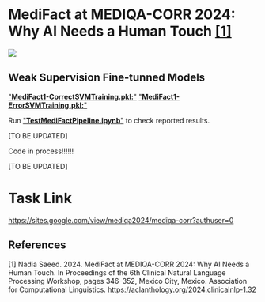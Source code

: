 # MediFact at MEDIQA-CORR 2024: Why AI Needs a Human Touch [[1]](#1)

<div>
    <img src="https://readme-typing-svg.demolab.com/?pause=1&size=50&color=f75c7e&center=True&width=1200&height=120&vCenter=True&lines=MediFact-MediQA-CORR-2024,;Click+the+⭐+Star+please .;Any+questions+can+be+asked+in+Issue." />
</div>

## Weak Supervision Fine-tunned Models

 ["**MediFact1-CorrectSVMTraining.pkl:**"](https://drive.google.com/file/d/1-6HEcXLhU1i2XulWLY4LEgCiM1CSjqlU/view?usp=drive_link)
 ["**MediFact1-ErrorSVMTraining.pkl:**"](https://drive.google.com/file/d/1-1UftNCavT_uCSTZ19QeKRE14NT7e6fX/view?usp=drive_link)

Run ["**TestMediFactPipeline.ipynb**"](./TestMediFactPipeline.ipynb) to check reported results.

[TO BE UPDATED]


Code in process!!!!!!

[TO BE UPDATED]

# Task Link
https://sites.google.com/view/mediqa2024/mediqa-corr?authuser=0

## References
<a id="1">[1]</a> 
Nadia Saeed. 2024. MediFact at MEDIQA-CORR 2024: Why AI Needs a Human Touch. In Proceedings of the 6th Clinical Natural Language Processing Workshop, pages 346–352, Mexico City, Mexico. Association for Computational Linguistics. https://aclanthology.org/2024.clinicalnlp-1.32

